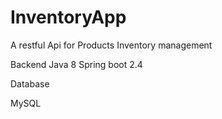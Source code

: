 # InventoryApp
A restful Api for Products Inventory management 

Backend 
Java 8
Spring boot 2.4

Database

MySQL 
